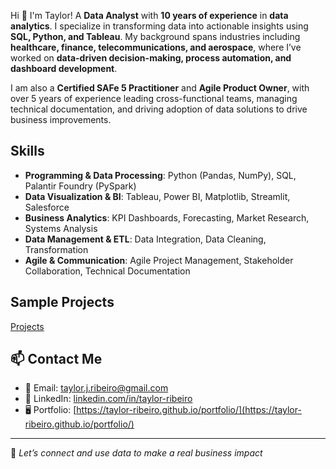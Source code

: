 Hi 👋 I'm Taylor! A **Data Analyst** with **10 years of experience** in **data analytics**. I specialize in transforming data into actionable insights using **SQL, Python, and Tableau**. My background spans industries including **healthcare, finance, telecommunications, and aerospace**, where I’ve worked on **data-driven decision-making, process automation, and dashboard development**.  

I am also a **Certified SAFe 5 Practitioner** and **Agile Product Owner**, with over 5 years of experience leading cross-functional teams, managing technical documentation, and driving adoption of data solutions to drive business improvements.  

## Skills  
- **Programming & Data Processing**: Python (Pandas, NumPy), SQL, Palantir Foundry (PySpark)  
- **Data Visualization & BI**: Tableau, Power BI, Matplotlib, Streamlit, Salesforce  
- **Business Analytics**: KPI Dashboards, Forecasting, Market Research, Systems Analysis  
- **Data Management & ETL**: Data Integration, Data Cleaning, Transformation  
- **Agile & Communication**: Agile Project Management, Stakeholder Collaboration, Technical Documentation

## Sample Projects
[Projects](https://github.com/Taylor-ribeiro/portfolio/blob/main/README.md)

## 📫 Contact Me  
- 📧 Email: [taylor.j.ribeiro@gmail.com](mailto:taylor.j.ribeiro@gmail.com)  
- 💼 LinkedIn: [linkedin.com/in/taylor-ribeiro](https://www.linkedin.com/in/taylor-ribeiro)  
- 🖥️ Portfolio: [https://taylor-ribeiro.github.io/portfolio/](https://taylor-ribeiro.github.io/portfolio/) 

---

🚀 *Let’s connect and use data to make a real business impact*  
